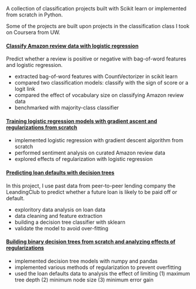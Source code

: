 A collection of classification projects built with Scikit learn or implemented from scratch in Python.

Some of the projects are built upon projects in the classification class I took on Coursera from UW.

#### [Classify Amazon review data with logistic regression](https://github.com/ExLupi/Classification_projects_in_Python/blob/master/1_Amazon_reviews/LogisticRegression_AmazonReview.ipynb)


Predict whether a review is positive or negative with bag-of-word features and logistic regression.

- extracted bag-of-word features with CountVectorizer in scikit learn
- compared two classification models: classify with the sign of score or a logit link
- compared the effect of vocabulary size on classifying Amazon review data
- benchmarked with majority-class classifier


#### [Training logistic regression models with gradient ascent and regularizations from scratch](https://github.com/ExLupi/Classification_projects_in_Python/blob/master/2_GradientDescent_for_LogReg/LogisticRegression_gradientdescent_regularization.ipynb) 

- implemented logistic regression with gradient descent algorithm from scratch
- performed sentiment analysis on curated Amazon review data
- explored effects of regularization with logistic regression


#### [Predicting loan defaults with decision trees](https://github.com/ExLupi/Classification_projects_in_Python/blob/master/3_Predicting_LoanDefault_DecisionTrees/Predicting_loan_defaults_with_decision_trees.ipynb)


In this project, I use past data from peer-to-peer lending company the LeandingClub to predict whether a future loan is likely to be paid off or default.

- exploritory data analysis on loan data
- data cleaning and feature extraction 
- building a decision tree classifier with sklearn
- validate the model to avoid over-fitting


#### [Building binary decision trees from scratch and analyzing effects of regularizations](https://github.com/ExLupi/Classification_projects_in_Python/blob/master/3_Predicting_LoanDefault_DecisionTrees/Building_BinaryDecisionTrees_from_scratch_and_pruning.ipynb)

- implemented decision tree models with numpy and pandas
- implemented various methods of regularization to prevent overfitting
- used the loan defaults data to analysis the effect of limiting (1) maximum tree depth (2) minimum node size (3) minimum error gain
